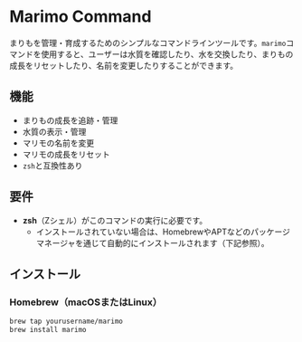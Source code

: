 # Marimo Command

まりもを管理・育成するためのシンプルなコマンドラインツールです。`marimo`コマンドを使用すると、ユーザーは水質を確認したり、水を交換したり、まりもの成長をリセットしたり、名前を変更したりすることができます。

## 機能

- まりもの成長を追跡・管理
- 水質の表示・管理
- マリモの名前を変更
- マリモの成長をリセット
- `zsh`と互換性あり

## 要件

- **zsh**（Zシェル）がこのコマンドの実行に必要です。
  - インストールされていない場合は、HomebrewやAPTなどのパッケージマネージャを通じて自動的にインストールされます（下記参照）。

## インストール

### Homebrew（macOSまたはLinux）

```bash
brew tap yourusername/marimo
brew install marimo

